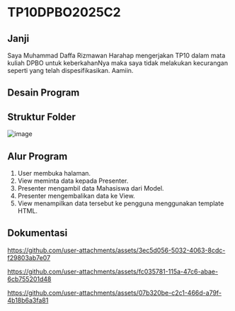 # TP10DPBO2025C2
## Janji
Saya Muhammad Daffa Rizmawan Harahap mengerjakan TP10 dalam mata kuliah DPBO untuk keberkahanNya maka saya tidak melakukan kecurangan seperti yang telah dispesifikasikan. Aamiin.

## Desain Program
  
## Struktur Folder
![image](https://github.com/user-attachments/assets/f32d87b5-4128-4693-b34a-e7f2adee8e4c)


## Alur Program
1. User membuka halaman.
2. View meminta data kepada Presenter.
3. Presenter mengambil data Mahasiswa dari Model.
4. Presenter mengembalikan data ke View.
5. View menampilkan data tersebut ke pengguna menggunakan template HTML.

## Dokumentasi
https://github.com/user-attachments/assets/3ec5d056-5032-4063-8cdc-f29803ab7e07

https://github.com/user-attachments/assets/fc035781-115a-47c6-abae-6cb755201d48

https://github.com/user-attachments/assets/07b320be-c2c1-466d-a79f-4b18b6a3fa81



  


